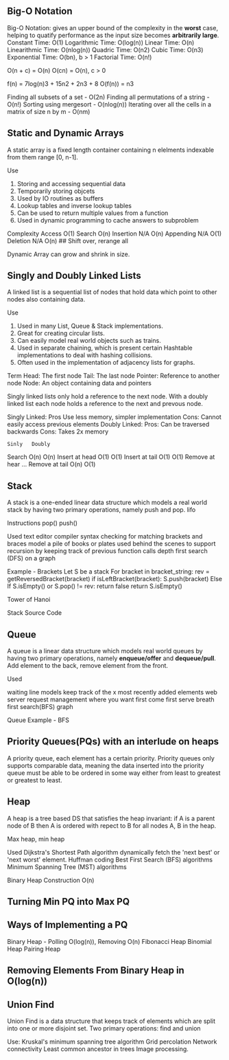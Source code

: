 ## Big-O Notation

Big-O Notation: gives an upper bound of the complexity in the **worst** case, helping to quatify performance as the input size becomes **arbitrarily large**.
Constant Time: O(1)
Logarithmic Time: O(log(n))
Linear Time: O(n)
Linearithmic Time: O(nlog(n))
Quadric Time: O(n2)
Cubic Time: O(n3)
Exponential Time: O(bn), b > 1
Factorial Time: O(n!)

O(n + c) = O(n)
O(cn) = O(n), c > 0

f(n) = 7log(n)3 + 15n2 + 2n3 + 8
O(f(n)) = n3

Finding all subsets of a set - O(2n)
Finding all permutations of a string - O(n!)
Sorting using mergesort - O(nlog(n))
Iterating over all the cells in a matrix of size n by m  - O(nm)

## Static and Dynamic Arrays

A static array is a fixed length container containing n elelments indexable from them range [0, n-1].

Use
1) Storing and accessing sequential data
2) Temporarily storing objcets
3) Used by IO routines as buffers
4) Lookup tables and inverse lookup tables
5) Can be used to return multiple values from a function
6) Used in dynamic programming to cache answers to subproblem

Complexity
Access O(1)
Search O(n)
Insertion N/A O(n)
Appending N/A O(1)
Deletion N/A O(n) ## Shift over, rerange all

Dynamic Array can grow and shrink in size.

## Singly and Doubly Linked Lists

A linked list is a sequential list of nodes that hold data which point to other nodes also containing data.

Use
1) Used in many List, Queue & Stack implementations.
2) Great for creating circular lists.
3) Can easily model real world objects such as trains.
4) Used in separate chaining, which is present certain Hashtable implementations to deal with hashing collisions.
5) Often used in the implementation of adjacency lists for graphs.

Term
Head: The first node
Tail: The last node
Pointer: Reference to another node
Node: An object containing data and pointers

Singly linked lists only hold a reference to the next node.
With a doubly linked list each node holds a reference to the next and prevous node.

Singly Linked: Pros Use less memory, simpler implementation
Cons: Cannot easily access previous elements
Doubly Linked: Pros: Can be traversed backwards
Cons: Takes 2x memory

    Sinly   Doubly
Search O(n) O(n)
Insert at head O(1) O(1)
Insert at tail O(1) O(1)
Remove at hear ...
Remove at tail O(n) O(1)

## Stack

A stack is a one-ended linear data structure which models a real world stack by having two primary operations, namely push and pop. lifo 

Instructions
pop()
push()

Used
text editor
compiler syntax checking for matching brackets and braces
model a pile of books or plates
used behind the scenes to support recursion by keeping track of previous function calls
depth first search (DFS) on a graph

Example - Brackets
Let S be a stack
For bracket in bracket_string:
    rev = getReversedBracket(bracket)
    if isLeftBracket(bracket):
        S.push(bracket)
    Else If S.isEmpty() or S.pop() != rev:
        return false
return S.isEmpty()

Tower of Hanoi

Stack Source Code

## Queue

A queue is a linear data structure which models real world queues by having two primary operations, namely **enqueue/offer** and **dequeue/pull**. Add element to the back, remove element from the front.

Used

waiting line models
keep track of the x most recently added elements
web server request management where you want first come first serve
breath first search(BFS) graph

Queue Example - BFS

## Priority Queues(PQs) with an interlude on heaps

A priority queue, each element has a certain priority. Priority queues only supports comparable data, meaning the data inserted into the priority queue must be able to be ordered in some way either from least to greatest or greatest to least. 

## Heap

A heap is a tree based DS that satisfies the heap invariant: if A is a parent node of B then A is ordered with repect to B for all nodes A, B in the heap.

Max heap, min heap

Used
Dijkstra's Shortest Path algorithm
dynamically fetch the 'next best' or 'next worst' element.
Huffman coding
Best First Search (BFS) algorithms
Minimum Spanning Tree (MST) algorithms

Binary Heap Construction O(n)

## Turning Min PQ into Max PQ

## Ways of Implementing a PQ

Binary Heap - Polling O(log(n)), Removing O(n)
Fibonacci Heap
Binomial Heap
Pairing Heap

## Removing Elements From Binary Heap in O(log(n))

## Union Find

Union Find is a data structure that keeps track of elements which are split into one or more disjoint set. Two primary operations: find and union

Use:
Kruskal's minimum spanning tree algorithm
Grid percolation
Network connectivity
Least common ancestor in trees
Image processing.
